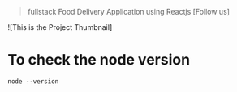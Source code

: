 > fullstack Food Delivery Application using Reactjs
>[Follow us]

![This is the Project Thumbnail]

# To check the node version
```
node --version
```
